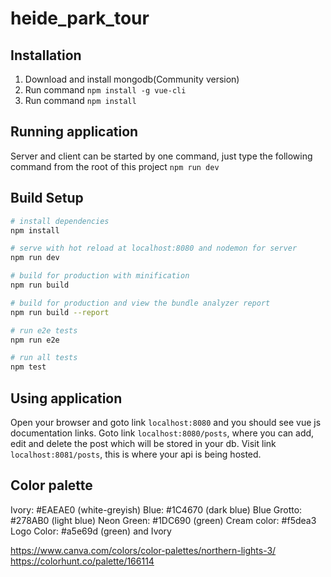 # heide_park_tour
## Installation
1. Download and install mongodb(Community version)
2. Run command `npm install -g vue-cli`
3. Run command `npm install`

## Running application
Server and client can be started by one command, just type the following command from the root of this project
`npm run dev` 

## Build Setup

``` bash
# install dependencies
npm install

# serve with hot reload at localhost:8080 and nodemon for server
npm run dev

# build for production with minification
npm run build

# build for production and view the bundle analyzer report
npm run build --report

# run e2e tests
npm run e2e

# run all tests
npm test
```

## Using application
Open your browser and goto link `localhost:8080` and you should see vue js documentation links. Goto link `localhost:8080/posts`, where you can add, edit and delete the post which will be stored in your db. Visit link `localhost:8081/posts`, this is where your api is being hosted.

## Color palette
Ivory:       #EAEAE0 (white-greyish)
Blue:        #1C4670 (dark blue)
Blue Grotto: #278AB0 (light blue)
Neon Green:  #1DC690 (green)
Cream color: #f5dea3
Logo Color:  #a5e69d (green) and Ivory

https://www.canva.com/colors/color-palettes/northern-lights-3/
https://colorhunt.co/palette/166114
